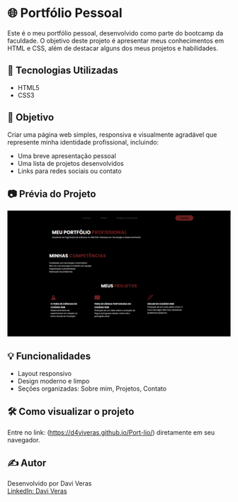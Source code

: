 # 🌐 Portfólio Pessoal

Este é o meu portfólio pessoal, desenvolvido como parte do bootcamp da faculdade. O objetivo deste projeto é apresentar meus conhecimentos em HTML e CSS, além de destacar alguns dos meus projetos e habilidades.

## 🚀 Tecnologias Utilizadas

- HTML5
- CSS3

## 🎯 Objetivo

Criar uma página web simples, responsiva e visualmente agradável que represente minha identidade profissional, incluindo:

- Uma breve apresentação pessoal
- Uma lista de projetos desenvolvidos
- Links para redes sociais ou contato

## 📷 Prévia do Projeto

![Prévia do Portfólio](./assets/preview.png)

## 💡 Funcionalidades

- Layout responsivo
- Design moderno e limpo
- Seções organizadas: Sobre mim, Projetos, Contato

## 🛠️ Como visualizar o projeto

Entre no link: (https://d4viveras.github.io/Port-lio/) diretamente em seu navegador.

## ✍️ Autor

Desenvolvido por Davi Veras  
[LinkedIn: Davi Veras](https://www.linkedin.com/in/davi-veras-959a04360/)
